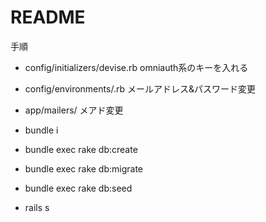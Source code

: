 # README

手順

* config/initializers/devise.rb
  omniauth系のキーを入れる

* config/environments/.rb
  メールアドレス&パスワード変更

* app/mailers/
  メアド変更

* bundle i

* bundle exec rake db:create

* bundle exec rake db:migrate

* bundle exec rake db:seed

* rails s
